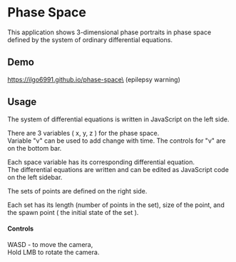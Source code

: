 # Phase Space

This application shows 3-dimensional phase portraits in phase space defined by the system of ordinary differential equations.

## Demo
https://ilgo6991.github.io/phase-space\
(epilepsy warning)

## Usage

The system of differential equations is written in JavaScript on the left side.

There are 3 variables ( x, y, z ) for the phase space.\
Variable "v" can be used to add change with time.
The controls for "v" are on the bottom bar.

Each space variable has its corresponding differential equation.\
The differential equations are written and can be edited as JavaScript code on the left sidebar.

The sets of points are defined on the right side.

Each set has its length (number of points in the set), size of the point, and the spawn point ( the initial state of the set ).

#### Controls
WASD - to move the camera,\
Hold LMB to rotate the camera.